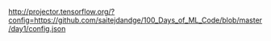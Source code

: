 http://projector.tensorflow.org/?config=https://github.com/saitejdandge/100_Days_of_ML_Code/blob/master/day1/config.json
